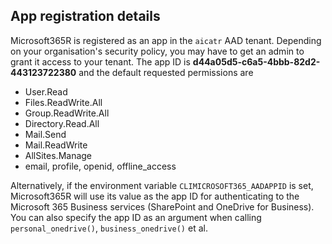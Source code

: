 ## App registration details

Microsoft365R is registered as an app in the `aicatr` AAD tenant. Depending on your organisation's security policy, you may have to get an admin to grant it access to your tenant.  The app ID is **d44a05d5-c6a5-4bbb-82d2-443123722380** and the default requested permissions are

- User.Read
- Files.ReadWrite.All
- Group.ReadWrite.All
- Directory.Read.All
- Mail.Send
- Mail.ReadWrite
- AllSites.Manage
- email, profile, openid, offline_access

Alternatively, if the environment variable `CLIMICROSOFT365_AADAPPID` is set, Microsoft365R will use its value as the app ID for authenticating to the Microsoft 365 Business services (SharePoint and OneDrive for Business). You can also specify the app ID as an argument when calling `personal_onedrive()`, `business_onedrive()` et al.

